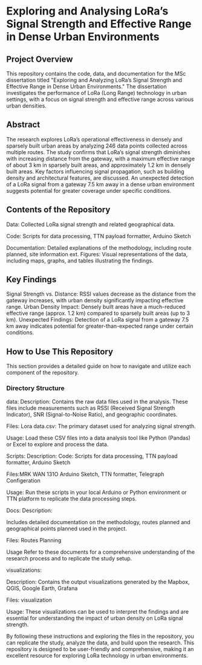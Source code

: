# Exploring and Analysing LoRa’s Signal Strength and Effective Range in Dense Urban Environments

## Project Overview
This repository contains the code, data, and documentation for the MSc dissertation titled "Exploring and Analyzing LoRa’s Signal Strength and Effective Range in Dense Urban Environments." The dissertation investigates the performance of LoRa (Long Range) technology in urban settings, with a focus on signal strength and effective range across various urban densities.

## Abstract
The research explores LoRa’s operational effectiveness in densely and sparsely built urban areas by analyzing 246 data points collected across multiple routes. The study confirms that LoRa’s signal strength diminishes with increasing distance from the gateway, with a maximum effective range of about 3 km in sparsely built areas, and approximately 1.2 km in densely built areas. Key factors influencing signal propagation, such as building density and architectural features, are discussed. An unexpected detection of a LoRa signal from a gateway 7.5 km away in a dense urban environment suggests potential for greater coverage under specific conditions.

## Contents of the Repository
Data: Collected LoRa signal strength and related geographical data.

Code: Scripts for data processing, TTN payload formatter, Arduino Sketch 

Documentation: Detailed explanations of the methodology, including route planned, site information ext.
Figures: Visual representations of the data, including maps, graphs, and tables illustrating the findings.

## Key Findings
Signal Strength vs. Distance: RSSI values decrease as the distance from the gateway increases, with urban density significantly impacting effective range.
Urban Density Impact: Densely built areas have a much-reduced effective range (approx. 1.2 km) compared to sparsely built areas (up to 3 km).
Unexpected Findings: Detection of a LoRa signal from a gateway 7.5 km away indicates potential for greater-than-expected range under certain conditions.

## How to Use This Repository
This section provides a detailed guide on how to navigate and utilize each component of the repository.

### Directory Structure
data:
Description:
Contains the raw data files used in the analysis. These files include measurements such as RSSI (Received Signal Strength Indicator), SNR (Signal-to-Noise Ratio), and geographic coordinates.

Files:
Lora data.csv: The primary dataset used for analyzing signal strength.

Usage: Load these CSV files into a data analysis tool like Python (Pandas) or Excel to explore and process the data.

Scripts: 
Description: 
Code: Scripts for data processing, TTN payload formatter, Arduino Sketch 

Files:MRK WAN 131O Arduino Sketch, TTN formatter, Telegraph Configeration 

Usage: Run these scripts in your local Arduino or Python environment or TTN platform to replicate the data processing steps.

Docs: 
Description:

Includes detailed documentation on the methodology, routes planned and geographical points planned used in the project.

Files: Routes Planning

Usage Refer to these documents for a comprehensive understanding of the research process and to replicate the study setup.

visualizations: 

Description: Contains the output visualizations generated by the Mapbox, QGIS, Google Earth, Grafana

Files:  visualization 

Usage: These visualizations can be used to interpret the findings and are essential for understanding the impact of urban density on LoRa signal strength.


By following these instructions and exploring the files in the repository, you can replicate the study, analyze the data, and build upon the research. This repository is designed to be user-friendly and comprehensive, making it an excellent resource for exploring LoRa technology in urban environments.
